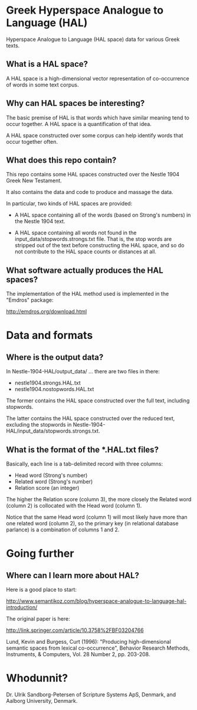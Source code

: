 # Greek Hyperspace Analogue to Language (HAL)

Hyperspace Analogue to Language (HAL space) data for various Greek
texts.

## What is a HAL space?

A HAL space is a high-dimensional vector representation of
co-occurrence of words in some text corpus.

## Why can HAL spaces be interesting?

The basic premise of HAL is that words which have similar meaning tend
to occur together.  A HAL space is a quantification of that idea.

A HAL space constructed over some corpus can help identify words that
occur together often.

## What does this repo contain?

This repo contains some HAL spaces constructed over the Nestle 1904
Greek New Testament.

It also contains the data and code to produce and massage the data.

In particular, two kinds of HAL spaces are provided:

- A HAL space containing all of the words (based on Strong's numbers)
  in the Nestle 1904 text.

- A HAL space containing all words not found in the
  input_data/stopwords.strongs.txt file.  That is, the stop words are
  stripped out of the text before constructing the HAL space, and so
  do not contribute to the HAL space counts or distances at all.

## What software actually produces the HAL spaces?

The implementation of the HAL method used is implemented in the
"Emdros" package:

http://emdros.org/download.html


# Data and formats

## Where is the output data?

In Nestle-1904-HAL/output_data/ ... there are two files in there:

- nestle1904.strongs.HAL.txt
- nestle1904.nostopwords.HAL.txt

The former contains the HAL space constructed over the full text,
including stopwords.

The latter contains the HAL space constructed over the reduced text,
excluding the stopwords in
Nestle-1904-HAL/input_data/stopwords.strongs.txt.


## What is the format of the *.HAL.txt files?

Basically, each line is a tab-delimited record with three columns:

- Head word (Strong's number)
- Related word (Strong's number)
- Relation score (an integer)

The higher the Relation score (column 3), the more closely the Related
word (column 2) is collocated with the Head word (column 1).

Notice that the same Head word (column 1) will most likely have more
than one related word (column 2), so the primary key (in relational
database parlance) is a combination of columns 1 and 2.


# Going further

## Where can I learn more about HAL?

Here is a good place to start:

http://www.semantikoz.com/blog/hyperspace-analogue-to-language-hal-introduction/

The original paper is here:

http://link.springer.com/article/10.3758%2FBF03204766

Lund, Kevin and Burgess, Curt (1996): "Producing high-dimensional
semantic spaces from lexical co-occurrence", Behavior Research
Methods, Instruments, & Computers, Vol. 28 Number 2, pp. 203-208.



# Whodunnit?

Dr. Ulrik Sandborg-Petersen of Scripture Systems ApS, Denmark, and Aalborg University, Denmark.